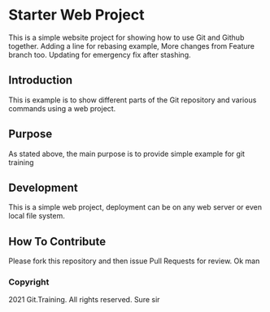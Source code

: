 # Starter Web Project

This is a simple website project for showing how to use Git and Github together. Adding a line for rebasing example, More changes from Feature branch too. Updating for emergency fix after stashing.

## Introduction

This is example is to show different parts of the Git repository and various commands using a web project.

## Purpose 

As stated above, the main purpose is to provide simple example for git training

## Development

This is a simple web project, deployment can be on any web server or even local file system.

## How To Contribute

Please fork this repository and then issue Pull Requests for review. Ok man


### Copyright

2021 Git.Training. All rights reserved. Sure sir